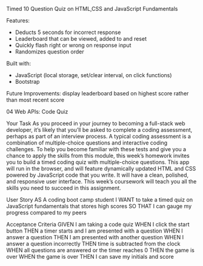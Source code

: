 Timed 10 Question Quiz on HTML,CSS and JavaScript Fundamentals

Features:
  - Deducts 5 seconds for incorrect response
  - Leaderboard that can be viewed, added to and reset
  - Quickly flash right or wrong on response input
  - Randomizes question order
  
Built with:
   - JavaScript (local storage, set/clear interval, on click functions)
   - Bootstrap
   
Future Improvements: display leaderboard based on highest score rather than most recent score

04 Web APIs: Code Quiz

Your Task
As you proceed in your journey to becoming a full-stack web developer, it’s likely that you’ll be asked to complete a coding assessment, perhaps as part of an interview process. A typical coding assessment is a combination of multiple-choice questions and interactive coding challenges.
To help you become familiar with these tests and give you a chance to apply the skills from this module, this week’s homework invites you to build a timed coding quiz with multiple-choice questions. This app will run in the browser, and will feature dynamically updated HTML and CSS powered by JavaScript code that you write. It will have a clean, polished, and responsive user interface. This week’s coursework will teach you all the skills you need to succeed in this assignment.

User Story
AS A coding boot camp student
I WANT to take a timed quiz on JavaScript fundamentals that stores high scores
SO THAT I can gauge my progress compared to my peers

Acceptance Criteria
GIVEN I am taking a code quiz
WHEN I click the start button
THEN a timer starts and I am presented with a question
WHEN I answer a question
THEN I am presented with another question
WHEN I answer a question incorrectly
THEN time is subtracted from the clock
WHEN all questions are answered or the timer reaches 0
THEN the game is over
WHEN the game is over
THEN I can save my initials and score
